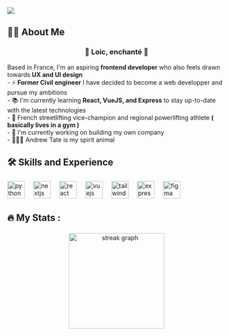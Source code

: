 <img src="https://github.com/NexusLo/NexusLo/blob/main/banni%C3%A8re_A.jpg"  />

###

<h2 align="left">👩‍💻  About Me</h2>  </h1>
  


###

<h3 align="center">👋  Loic, enchanté 👋</h3>  Based in France, I'm an aspiring <strong>frontend developer</strong> who also feels drawn towards <strong>UX and UI design</strong><br>- ⚡ <strong>Former Civil engineer</strong> I have decided to become a web developper and pursue my ambitions <br>- 📚 I'm currently learning <strong>React, VueJS, and Express</strong> to stay up-to-date with the latest technologies <br>- 💪 French streetlifting vice-champion and regional powerlifting athlete <strong>( basically lives in a gym )</strong>  <br>- 🚧 I'm currently working on building my own company<br>- 👨🏻‍🦲 Andrew Tate is my spirit animal<br></p>


###



###

<h2 align="left">🛠 Skills and Experience</h2>

###

<div align="left">
  <img src="https://cdn.jsdelivr.net/gh/devicons/devicon/icons/python/python-original.svg" height="40" alt="python logo"  />
  <img width="12" />
  <img src="https://cdn.jsdelivr.net/gh/devicons/devicon/icons/nextjs/nextjs-original.svg" height="40" alt="nextjs logo"  />
  <img width="12" />
  <img src="https://cdn.jsdelivr.net/gh/devicons/devicon/icons/react/react-original.svg" height="40" alt="react logo"  />
  <img width="12" />
  <img src="https://cdn.jsdelivr.net/gh/devicons/devicon/icons/vuejs/vuejs-original.svg" height="40" alt="vuejs logo"  />
  <img width="12" />
  <img src="https://cdn.jsdelivr.net/gh/devicons/devicon/icons/tailwindcss/tailwindcss-original-wordmark.svg" height="40" alt="tailwindcss logo"  />
  <img width="12" />
  <img src="https://cdn.jsdelivr.net/gh/devicons/devicon/icons/express/express-original.svg" height="40" alt="express logo"  />
  <img width="12" />
  <img src="https://cdn.jsdelivr.net/gh/devicons/devicon/icons/figma/figma-original.svg" height="40" alt="figma logo"  />
</div>

###

<h2 align="left">🔥   My Stats :</h2>

###

<div align="center">
  <img src="https://streak-stats.demolab.com?user=NexusLo&locale=en&mode=daily&theme=dark&hide_border=false&border_radius=5&order=3" height="220" alt="streak graph"  />
</div>

###
